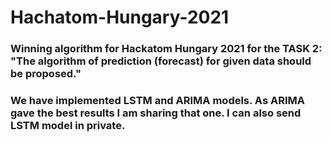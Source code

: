 # Hachatom-Hungary-2021
### Winning algorithm for Hackatom Hungary 2021 for the TASK 2: "The algorithm of prediction (forecast) for given data should be proposed."
### We have implemented LSTM and ARIMA models. As ARIMA gave the best results I am sharing that one. I can also send LSTM model in private.

